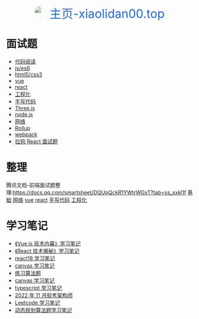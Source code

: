<p style='text-align:center;font-size:32px;color:#1a67ff'> 
<img style="height:32px;width:32px;border-radius:50%" src='http://www.xiaolidan00.top/bell-icon.png'/>
主页-xiaolidan00.top </p>

# 面试题

- [代码阅读](interview/readcode.md)
- [js/es6](interview/js.md)
- [html5/css3](interview/html.md)
- [vue](interview/vue.md)
- [react](interview/react.md)
- [工程化](interview/project.md)
- [手写代码](interview/code.md)
- [Three.js](interview/three.md)
- [node.js](interview/node.md)
- [网络](interview/network.md)
- [Rollup](interview/Rollup.md)
- [webpack](interview/webpack.md)
- [拉钩 React 面试题](note/lagou-react.md)

# 整理

腾讯文档-前端面试题整理:https://docs.qq.com/smartsheet/DQUpQckR1YWtrWGxT?tab=ss_xxkl1f
[基础](interview/interview-base.md)
[网络](interview/interview-network.md)
[vue](interview/interview-vue.md)
[react](interview/interview-react.md)
[手写代码](interview/interview-code.md)
[工程化](interview/interview-project.md)

# 学习笔记

- [《Vue.js 技术内幕》学习笔记](note/vue3.md)
- [《React 技术揭秘》学习笔记](note/react-tech.md)
- [react18 学习笔记](note/react-guide.md)
- [canvas 学习笔记](note/canvas.md)
- [练习算法题](note/code.md)
- [canvas 学习笔记](note/canvas.md)
- [typescript 学习笔记](note/ts.md)
- [2022 年 11 月软考架构师](note/note.md)
- [Leetcode 学习笔记](note/code-study.md)
- [动态规划算法题学习笔记](note/dongtai.md)
